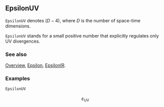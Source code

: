 ## EpsilonUV

`EpsilonUV` denotes $(D-4)$, where $D$ is the number of space-time dimensions.

`EpsilonUV` stands for a small positive number that explicitly regulates only UV divergences.

### See also

[Overview](Extra/FeynCalc.md), [Epsilon](Epsilon.md), [EpsilonIR](EpsilonIR.md).

### Examples

```mathematica
EpsilonUV
```

$$\varepsilon _{\text{UV}}$$
